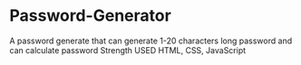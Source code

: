 # Password-Generator
A password generate that can generate 1-20 characters long password and can calculate password Strength
USED HTML, CSS, JavaScript
